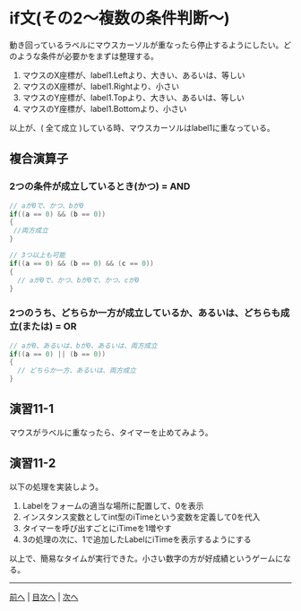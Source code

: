 # if文(その2～複数の条件判断～)
動き回っているラベルにマウスカーソルが重なったら停止するようにしたい。どのような条件が必要かをまずは整理する。

1. マウスのX座標が、label1.Leftより、大きい、あるいは、等しい
3. マウスのX座標が、label1.Rightより、小さい
4. マウスのY座標が、label1.Topより、大きい、あるいは、等しい
5. マウスのY座標が、label1.Bottomより、小さい

以上が、( 全て成立 )している時、マウスカーソルはlabel1に重なっている。

## 複合演算子

### 2つの条件が成立しているとき(かつ) = AND

```cs
// aが0で、かつ、bが0
if((a == 0) && (b == 0))
{
 //両方成立 
}

// 3つ以上も可能
if((a == 0) && (b == 0) && (c == 0))
{
  // aが0で、かつ、bが0で、かつ、cが0
}
```

### 2つのうち、どちらか一方が成立しているか、あるいは、どちらも成立(または) = OR

```cs
// aが0、あるいは、bが0、あるいは、両方成立
if((a == 0) || (b == 0))
{
  // どちらか一方、あるいは、両方成立
}
```

## 演習11-1
マウスがラベルに重なったら、タイマーを止めてみよう。

## 演習11-2
以下の処理を実装しよう。

1.	Labelをフォームの適当な場所に配置して、0を表示
2.	インスタンス変数としてint型のiTimeという変数を定義して0を代入
3.	タイマーを呼び出すごとにiTimeを1増やす
4.	3の処理の次に、1で追加したLabelにiTimeを表示するようにする

以上で、簡易なタイムが実行できた。小さい数字の方が好成績というゲームになる。

---

[前へ](10.md) | [目次へ](README.md#%E7%9B%AE%E6%AC%A1) | [次へ](12.md)
